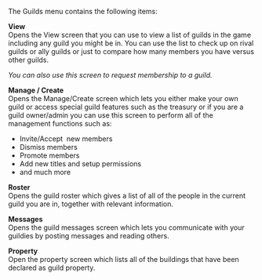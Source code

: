 ---
---
The Guilds menu contains the following items:

**View**  
Opens the View screen that you can use to view a list of guilds in the game including any guild you might be in. You can use the list to check up on rival guilds or ally guilds or just to compare how many members you have versus other guilds.

_You can also use this screen to request membership to a guild._

**Manage / Create**  
Opens the Manage/Create screen which lets you either make your own guild or access special guild features such as the treasury or if you are a guild owner/admin you can use this screen to perform all of the management functions such as:

*   Invite/Accept  new members
*   Dismiss members
*   Promote members
*   Add new titles and setup permissions
*   and much more

**Roster**  
Opens the guild roster which gives a list of all of the people in the current guild you are in, together with relevant information.

**Messages**  
Opens the guild messages screen which lets you communicate with your guildies by posting messages and reading others.

**Property**  
Open the property screen which lists all of the buildings that have been declared as guild property.